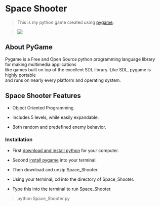 #  Space Shooter 
>This is my python game created using [pygame](https://www.pygame.org/).

> ![](MySpaceGif.gif)

## About PyGame
Pygame is a Free and Open Source python programming language library for making multimedia applications<br />
like games built on top of the excellent SDL library. Like SDL, pygame is highly portable <br />
and runs on nearly every platform and operating system.


## Space Shooter Features

- Object Oriented Programming.

- Includes 5 levels, while easily expandable.

- Both random and predefined enemy behavior.

### Installation

- First [download and install python](https://www.python.org/downloads/) for your computer.

- Second [install pygame](https://www.pygame.org/wiki/GettingStarted) into your terminal.

- Then download and unzip Space_Shooter.

- Using your terminal, cd into the directory of Space_Shooter.

- Type this into the terminal to run Space_Shooter.
>python Space_Shooter.py
